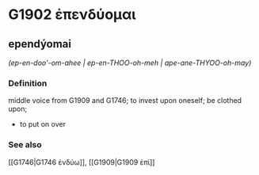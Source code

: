 # G1902 ἐπενδύομαι

## ependýomai

_(ep-en-doo'-om-ahee | ep-en-THOO-oh-meh | ape-ane-THYOO-oh-may)_

### Definition

middle voice from G1909 and G1746; to invest upon oneself; be clothed upon; 

- to put on over

### See also

[[G1746|G1746 ἐνδύω]], [[G1909|G1909 ἐπί]]
